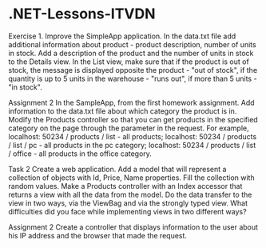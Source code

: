 # .NET-Lessons-ITVDN
  Exercise 1.
Improve the SimpleApp application. In the data.txt file add additional information about
product - product description, number of units in stock.
Add a description of the product and the number of units in stock to the Details view.
In the List view, make sure that if the product is out of stock, the message is displayed
opposite the product - "out of stock", if the quantity is up to 5 units in the warehouse - "runs out",
if more than 5 units - "in stock".

  Assignment 2
In the SampleApp, from the first homework assignment. Add information to the data.txt file about which category the product is in.
Modify the Products controller so that you can get products in the specified category on the page through the parameter in the request.
For example,
localhost: 50234 / products / list - all products;
localhost: 50234 / products / list / pc - all products in the pc category;
localhost: 50234 / products / list / office - all products in the office category.

  Task 2
Create a web application. Add a model that will represent a collection of objects with Id, Price, Name properties. Fill the collection with random values.
Make a Products controller with an Index accessor that returns a view with all the data from the model. Do the data transfer to the view in two ways, via the ViewBag and via the strongly typed view. What difficulties did you face while implementing views in two different ways?

  Assignment 2
Create a controller that displays information to the user about his IP address and the browser that made the request.

